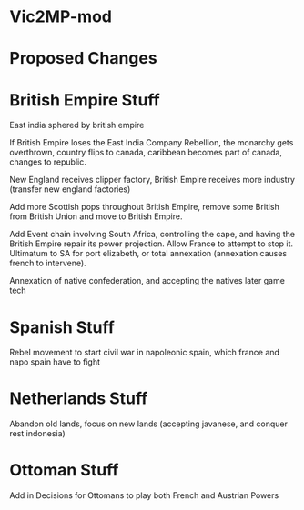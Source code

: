 # Vic2MP-mod

# Proposed Changes

# British Empire Stuff
	
East india sphered by british empire

If British Empire loses the East India Company Rebellion, the monarchy gets overthrown, country flips to canada, caribbean becomes part of canada, changes to republic.


New England receives clipper factory, British Empire receives more industry (transfer new england factories) 


Add more Scottish pops throughout British Empire, remove some British from British Union and move to British Empire.


Add Event chain involving South Africa, controlling the cape, and having the British Empire repair its power projection. Allow France to attempt to stop it. Ultimatum to SA for port elizabeth, or total annexation (annexation causes french to intervene).

Annexation of native confederation, and accepting the natives later game tech

# Spanish Stuff

Rebel movement to start civil war in napoleonic spain, which france and napo spain have to fight

# Netherlands Stuff

Abandon old lands, focus on new lands (accepting javanese, and conquer rest indonesia)

# Ottoman Stuff

Add in Decisions for Ottomans to play both French and Austrian Powers

